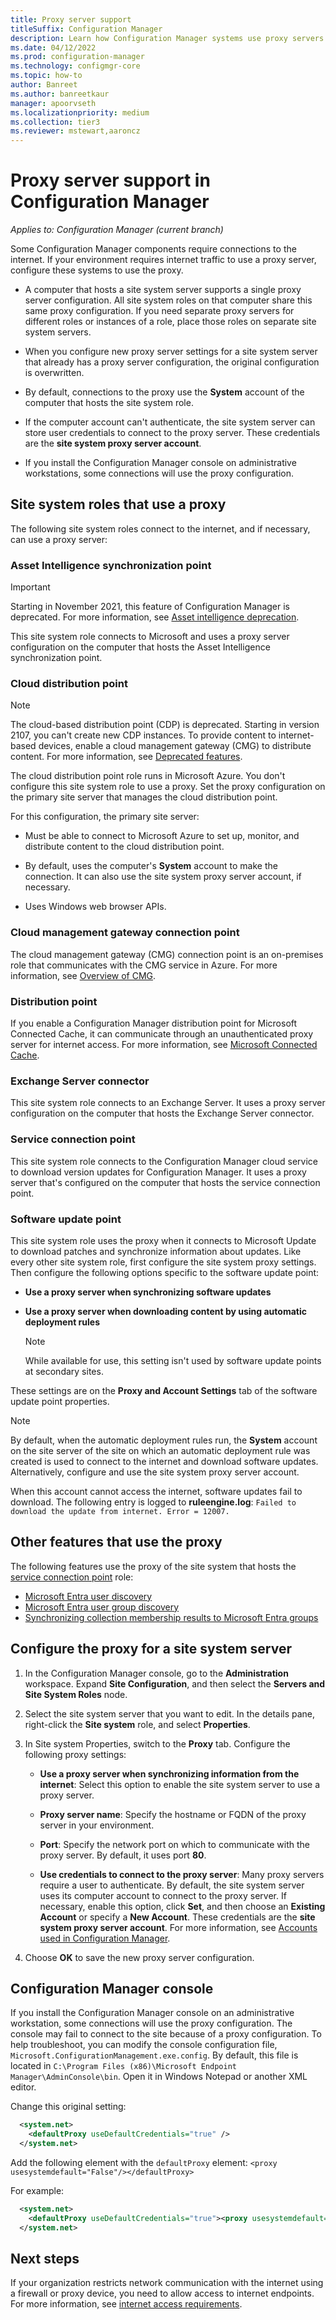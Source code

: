 ```yaml
---
title: Proxy server support
titleSuffix: Configuration Manager
description: Learn how Configuration Manager systems use proxy servers.
ms.date: 04/12/2022
ms.prod: configuration-manager
ms.technology: configmgr-core
ms.topic: how-to
author: Banreet
ms.author: banreetkaur
manager: apoorvseth
ms.localizationpriority: medium
ms.collection: tier3
ms.reviewer: mstewart,aaroncz 
---
```


# Proxy server support in Configuration Manager

*Applies to: Configuration Manager (current branch)*

Some Configuration Manager components require connections to the internet. If your environment requires internet traffic to use a proxy server, configure these systems to use the proxy.

- A computer that hosts a site system server supports a single proxy server configuration. All site system roles on that computer share this same proxy configuration. If you need separate proxy servers for different roles or instances of a role, place those roles on separate site system servers.

- When you configure new proxy server settings for a site system server that already has a proxy server configuration, the original configuration is overwritten.

- By default, connections to the proxy use the **System** account of the computer that hosts the site system role.

- If the computer account can't authenticate, the site system server can store user credentials to connect to the proxy server. These credentials are the **site system proxy server account**.

- If you install the Configuration Manager console on administrative workstations, some connections will use the proxy configuration.

## Site system roles that use a proxy

The following site system roles connect to the internet, and if necessary, can use a proxy server:

### Asset Intelligence synchronization point

> [!IMPORTANT]
> Starting in November 2021, this feature of Configuration Manager is deprecated.<!-- 12454890 --> For more information, see [Asset intelligence deprecation](../../clients/manage/asset-intelligence/deprecation.md).

This site system role connects to Microsoft and uses a proxy server configuration on the computer that hosts the Asset Intelligence synchronization point.

### Cloud distribution point

> [!NOTE]
> The cloud-based distribution point (CDP) is deprecated. Starting in version 2107, you can't create new CDP instances.<!-- 10247883 --> To provide content to internet-based devices, enable a cloud management gateway (CMG) to distribute content. For more information, see [Deprecated features](../changes/deprecated/removed-and-deprecated-cmfeatures.md#deprecated-features).

The cloud distribution point role runs in Microsoft Azure. You don't configure this site system role to use a proxy. Set the proxy configuration on the primary site server that manages the cloud distribution point.

For this configuration, the primary site server:

- Must be able to connect to Microsoft Azure to set up, monitor, and distribute content to the cloud distribution point.

- By default, uses the computer's **System** account to make the connection. It can also use the site system proxy server account, if necessary.

- Uses Windows web browser APIs.

### Cloud management gateway connection point

The cloud management gateway (CMG) connection point is an on-premises role that communicates with the CMG service in Azure. For more information, see [Overview of CMG](../../clients/manage/cmg/overview.md).

### Distribution point

<!-- 5856396 -->

If you enable a Configuration Manager distribution point for Microsoft Connected Cache, it can communicate through an unauthenticated proxy server for internet access. For more information, see [Microsoft Connected Cache](../hierarchy/microsoft-connected-cache.md).

### Exchange Server connector

This site system role connects to an Exchange Server. It uses a proxy server configuration on the computer that hosts the Exchange Server connector.

### Service connection point

This site system role connects to the Configuration Manager cloud service to download version updates for Configuration Manager. It uses a proxy server that's configured on the computer that hosts the service connection point.

### Software update point

This site system role uses the proxy when it connects to Microsoft Update to download patches and synchronize information about updates. Like every other site system role, first configure the site system proxy settings. Then configure the following options specific to the software update point:

- **Use a proxy server when synchronizing software updates**

- **Use a proxy server when downloading content by using automatic deployment rules**

    > [!NOTE]
    > While available for use, this setting isn't used by software update points at secondary sites.

These settings are on the **Proxy and Account Settings** tab of the software update point properties.

> [!NOTE]
> By default, when the automatic deployment rules run, the **System** account on the site server of the site on which an automatic deployment rule was created is used to connect to the internet and download software updates. Alternatively, configure and use the site system proxy server account.
>
> When this account cannot access the internet, software updates fail to download. The following entry is logged to **ruleengine.log**:
> `Failed to download the update from internet. Error = 12007.`

## Other features that use the proxy

The following features use the proxy of the site system that hosts the [service connection point](#service-connection-point) role: <!--5913817-->

- [Microsoft Entra user discovery](../../servers/deploy/configure/about-discovery-methods.md#azureaddisc)
- [Microsoft Entra user group discovery](../../servers/deploy/configure/about-discovery-methods.md#bkmk_azuregroupdisco)
- [Synchronizing collection membership results to Microsoft Entra groups](../../clients/manage/collections/create-collections.md#bkmk_aadcollsync)

## Configure the proxy for a site system server

1. In the Configuration Manager console, go to the **Administration** workspace. Expand **Site Configuration**, and then select the **Servers and Site System Roles** node.

2. Select the site system server that you want to edit. In the details pane, right-click the **Site system** role, and select **Properties**.

3. In Site system Properties, switch to the **Proxy** tab. Configure the following proxy settings:

    - **Use a proxy server when synchronizing information from the internet**: Select this option to enable the site system server to use a proxy server.

    - **Proxy server name**: Specify the hostname or FQDN of the proxy server in your environment.

    - **Port**: Specify the network port on which to communicate with the proxy server. By default, it uses port **80**.

    - **Use credentials to connect to the proxy server**: Many proxy servers require a user to authenticate. By default, the site system server uses its computer account to connect to the proxy server. If necessary, enable this option, click **Set**, and then choose an **Existing Account** or specify a **New Account**. These credentials are the **site system proxy server account**. For more information, see [Accounts used in Configuration Manager](../hierarchy/accounts.md).

4. Choose **OK** to save the new proxy server configuration.

## Configuration Manager console

<!-- 14110385 -->

If you install the Configuration Manager console on an administrative workstation, some connections will use the proxy configuration. The console may fail to connect to the site because of a proxy configuration. To help troubleshoot, you can modify the console configuration file, `Microsoft.ConfigurationManagement.exe.config`. By default, this file is located in `C:\Program Files (x86)\Microsoft Endpoint Manager\AdminConsole\bin`. Open it in Windows Notepad or another XML editor.

Change this original setting:

```xml
  <system.net>
    <defaultProxy useDefaultCredentials="true" />
  </system.net>
```

Add the following element with the `defaultProxy` element: `<proxy usesystemdefault="False"/></defaultProxy>`

For example:

```xml
  <system.net>
    <defaultProxy useDefaultCredentials="true"><proxy usesystemdefault="False"/></defaultProxy>
  </system.net>
```

## Next steps

If your organization restricts network communication with the internet using a firewall or proxy device, you need to allow access to internet endpoints. For more information, see [internet access requirements](internet-endpoints.md).
